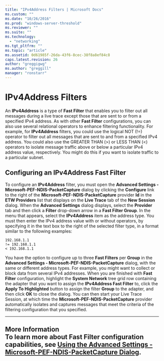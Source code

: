 ```yaml
---
title: "IPv4Address Filters | Microsoft Docs"
ms.custom: ""
ms.date: "10/26/2016"
ms.prod: "windows-server-threshold"
ms.reviewer: ""
ms.suite: ""
ms.technology: 
  - "networking"
ms.tgt_pltfrm: ""
ms.topic: "article"
ms.assetid: 0d61985f-26da-43f6-8cec-38f8a8ef84c8
caps.latest.revision: 26
author: "greggigwg"
ms.author: "greggill"
manager: "ronstarr"
---
```

# IPv4Address Filters
An **IPv4Address** is a type of **Fast Filter** that enables you to filter out all messages during a live trace except those that are sent to or from a specified IPv4 address. As with other **Fast Filter** configurations, you can also use several relational operators to enhance filtering functionality. For example, for **IPv4Address** filters, you could use the logical NOT (!=) operator to filter out all messages that are sent to and from a specified IPv4 address. You could also use the GREATER THAN (>) or LESS THAN (<) operators to isolate message traffic above or below a particular IPv4 address value, respectively. You might do this if you want to isolate traffic to a particular subnet.  
  
## Configuring an IPv4Address Fast Filter  
 To configure an **IPv4Address** filter, you must open the **Advanced Settings - Microsoft-PEF-NDIS-PacketCapture** dialog by clicking the **Configure** link to the right of the **Microsoft-PEF-NDIS-PacketCapture** provider **Id** in the **ETW Providers** list that displays on the **Live Trace** tab of the **New Session** dialog. When the **Advanced Settings** dialog displays, select the **Provider** tab and then click a **Filter** drop-down arrow in a **Fast Filter Group**. In the menu that appears, select the **IPv4Address** item as the address type. You must then enter the IPv4 address value with or without operators, by specifying it in the text box to the right of the selected filter type, in a format similar to the following examples:  
  
 `192.168.1.1`   
 `!= 192.168.1.1`   
 `< 192.168.1.1`  
  
 You have the option to configure up to three **Fast Filters** per **Group** in the **Advanced Settings - Microsoft-PEF-NDIS-PacketCapture** dialog, with the same or different address types. For example, you might want to collect or block data from several IPv4 addresses. When you are finished with **Fast Filter** configuration, highlight the **System Network** tree grid row containing the adapter that you want to assign the **IPv4Address Fast Filter** to, click the **Apply To Highlighted** button to assign the filter **Group** to the adapter, and then click **OK** to close the dialog. You can then start your Live Trace Session, at which time the **Microsoft-PEF-NDIS-PacketCapture** provider automatically isolates and captures messages that meet the criteria of the filtering configuration that you specified.  
  
---  
  
 **More Information**   
 **To learn more** about **Fast Filter** configuration capabilities, see [Using the Advanced Settings - Microsoft-PEF-NDIS-PacketCapture Dialog](using-the-advanced-settings-microsoft-pef-ndis-packetcapture-dialog.md).   
---